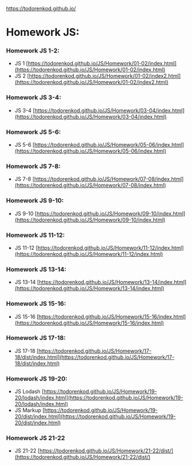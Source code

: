 https://todorenkod.github.io/


# Homework JS:

### Homework JS 1-2: 
* JS 1 [https://todorenkod.github.io/JS/Homework/01-02/index.html](https://todorenkod.github.io/JS/Homework/01-02/index.html)
* JS 2 [https://todorenkod.github.io/JS/Homework/01-02/index2.html](https://todorenkod.github.io/JS/Homework/01-02/index2.html)

### Homework JS 3-4: 
* JS 3-4 [https://todorenkod.github.io/JS/Homework/03-04/index.html](https://todorenkod.github.io/JS/Homework/03-04/index.html)

### Homework JS 5-6: 
* JS 5-6 [https://todorenkod.github.io/JS/Homework/05-06/index.html](https://todorenkod.github.io/JS/Homework/05-06/index.html)

### Homework JS 7-8: 
* JS 7-8 [https://todorenkod.github.io/JS/Homework/07-08/index.html](https://todorenkod.github.io/JS/Homework/07-08/index.html)

### Homework JS 9-10: 
* JS 9-10 [https://todorenkod.github.io/JS/Homework/09-10/index.html](https://todorenkod.github.io/JS/Homework/09-10/index.html)

### Homework JS 11-12: 
* JS 11-12 [https://todorenkod.github.io/JS/Homework/11-12/index.html](https://todorenkod.github.io/JS/Homework/11-12/index.html)

### Homework JS 13-14: 
* JS 13-14 [https://todorenkod.github.io/JS/Homework/13-14/index.html](https://todorenkod.github.io/JS/Homework/13-14/index.html)

### Homework JS 15-16: 
* JS 15-16 [https://todorenkod.github.io/JS/Homework/15-16/index.html](https://todorenkod.github.io/JS/Homework/15-16/index.html)

### Homework JS 17-18: 
* JS 17-18 [https://todorenkod.github.io/JS/Homework/17-18/dist/index.html](https://todorenkod.github.io/JS/Homework/17-18/dist/index.html)

### Homework JS 19-20: 
* JS Lodash [https://todorenkod.github.io/JS/Homework/19-20/lodash/index.html](https://todorenkod.github.io/JS/Homework/19-20/lodash/index.html)
* JS Markup [https://todorenkod.github.io/JS/Homework/19-20/dist/index.html](https://todorenkod.github.io/JS/Homework/19-20/dist/index.html)

### Homework JS 21-22 
* JS 21-22 [https://todorenkod.github.io/JS/Homework/21-22/dist/](https://todorenkod.github.io/JS/Homework/21-22/dist/)



